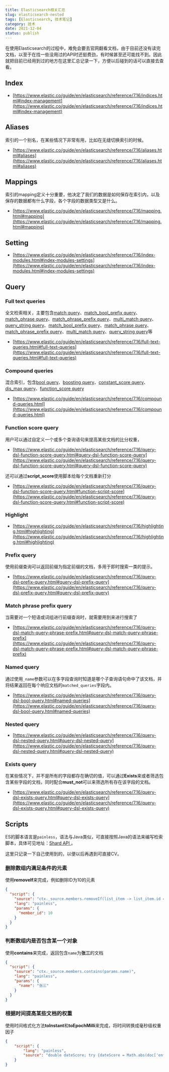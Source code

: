```yaml
---
title: Elasticsearch相关汇总
slug: elasticsearch-nested
tags: [Elasticsearch, 技术笔记]
category: 技术
date: 2021-12-04
status: publish
---
```

在使用Elasticsearch的过程中，难免会要去官网翻看文档，由于目前还没有读完文档，以至于在找一些没用过的API时还挺费劲，有时候甚至还可能找不到。因此就把目前已经用到过的地方在这里汇总记录一下，方便以后碰到的话可以直接去查看。



## Index

- [https://www.elastic.co/guide/en/elasticsearch/reference/7.16/indices.html#index-management](https://www.elastic.co/guide/en/elasticsearch/reference/7.16/indices.html#index-management)



## Aliases

索引的一个别名，在某些情况下非常有用，比如在无缝切换索引的时候。

- [https://www.elastic.co/guide/en/elasticsearch/reference/7.16/aliases.html#aliases](https://www.elastic.co/guide/en/elasticsearch/reference/7.16/aliases.html#aliases)



## Mappings

索引的mapping定义十分重要，他决定了我们的数据是如何保存在索引内，以及保存的数据都有什么字段，各个字段的数据类型又是什么。

- [https://www.elastic.co/guide/en/elasticsearch/reference/7.16/mapping.html#mapping](https://www.elastic.co/guide/en/elasticsearch/reference/7.16/mapping.html#mapping)



## Setting

- [https://www.elastic.co/guide/en/elasticsearch/reference/7.16/index-modules.html#index-modules-settings](https://www.elastic.co/guide/en/elasticsearch/reference/7.16/index-modules.html#index-modules-settings)



## Query

### Full text queries

全文检索相关，主要包含[match query](https://www.elastic.co/guide/en/elasticsearch/reference/7.16/query-dsl-match-query.html)、[match_bool_prefix query](https://www.elastic.co/guide/en/elasticsearch/reference/7.16/query-dsl-match-bool-prefix-query.html)、[match_phrase query](https://www.elastic.co/guide/en/elasticsearch/reference/7.16/query-dsl-match-query-phrase.html)、[match_phrase_prefix query](https://www.elastic.co/guide/en/elasticsearch/reference/7.16/query-dsl-match-query-phrase-prefix.html)、[multi_match query](https://www.elastic.co/guide/en/elasticsearch/reference/7.16/query-dsl-multi-match-query.html)、[query_string query](https://www.elastic.co/guide/en/elasticsearch/reference/7.16/query-dsl-query-string-query.html)、[match_bool_prefix query](https://www.elastic.co/guide/en/elasticsearch/reference/7.16/query-dsl-match-bool-prefix-query.html)、[match_phrase query](https://www.elastic.co/guide/en/elasticsearch/reference/7.16/query-dsl-match-query-phrase.html)、[match_phrase_prefix query](https://www.elastic.co/guide/en/elasticsearch/reference/7.16/query-dsl-match-query-phrase-prefix.html)、[multi_match query](https://www.elastic.co/guide/en/elasticsearch/reference/7.16/query-dsl-multi-match-query.html)、[query_string query](https://www.elastic.co/guide/en/elasticsearch/reference/7.16/query-dsl-query-string-query.html)等

- [https://www.elastic.co/guide/en/elasticsearch/reference/7.16/full-text-queries.html#full-text-queries](https://www.elastic.co/guide/en/elasticsearch/reference/7.16/full-text-queries.html#full-text-queries)



### Compound queries

混合索引，包含[bool query](https://www.elastic.co/guide/en/elasticsearch/reference/7.16/query-dsl-bool-query.html)、[boosting query](https://www.elastic.co/guide/en/elasticsearch/reference/7.16/query-dsl-boosting-query.html)、[constant_score query](https://www.elastic.co/guide/en/elasticsearch/reference/7.16/query-dsl-constant-score-query.html)、[dis_max query](https://www.elastic.co/guide/en/elasticsearch/reference/7.16/query-dsl-dis-max-query.html)、[function_score query](https://www.elastic.co/guide/en/elasticsearch/reference/7.16/query-dsl-function-score-query.html)

- [https://www.elastic.co/guide/en/elasticsearch/reference/7.16/compound-queries.html](https://www.elastic.co/guide/en/elasticsearch/reference/7.16/compound-queries.html)



### Function score query

用户可以通过自定义一个或多个查询语句来提高某些文档的比分权重，

- [https://www.elastic.co/guide/en/elasticsearch/reference/7.16/query-dsl-function-score-query.html#query-dsl-function-score-query](https://www.elastic.co/guide/en/elasticsearch/reference/7.16/query-dsl-function-score-query.html#query-dsl-function-score-query)

还可以通过**script_score**使用脚本给每个文档重新打分

- [https://www.elastic.co/guide/en/elasticsearch/reference/7.16/query-dsl-function-score-query.html#function-script-score](https://www.elastic.co/guide/en/elasticsearch/reference/7.16/query-dsl-function-score-query.html#function-script-score)



### Highlight

- [https://www.elastic.co/guide/en/elasticsearch/reference/7.16/highlighting.html#highlighting](https://www.elastic.co/guide/en/elasticsearch/reference/7.16/highlighting.html#highlighting)



### Prefix query

使用前缀查询可以返回前缀为指定前缀的文档，多用于即时搜索一类的提示。

- [https://www.elastic.co/guide/en/elasticsearch/reference/7.16/query-dsl-prefix-query.html#query-dsl-prefix-query](https://www.elastic.co/guide/en/elasticsearch/reference/7.16/query-dsl-prefix-query.html#query-dsl-prefix-query)



### Match phrase prefix query

当需要对一个短语或词组进行前缀查询时，就需要用到来进行搜索了

- [https://www.elastic.co/guide/en/elasticsearch/reference/7.16/query-dsl-match-query-phrase-prefix.html#query-dsl-match-query-phrase-prefix](https://www.elastic.co/guide/en/elasticsearch/reference/7.16/query-dsl-match-query-phrase-prefix.html#query-dsl-match-query-phrase-prefix)



### Named query

通过使用`_name`参数可以在多字段查询时知道是哪个子查询语句命中了该文档，并将结果返回在每个响应文档的`matched_queries`字段内。

- [https://www.elastic.co/guide/en/elasticsearch/reference/7.16/query-dsl-bool-query.html#named-queries](https://www.elastic.co/guide/en/elasticsearch/reference/7.16/query-dsl-bool-query.html#named-queries)



### Nested query

- [https://www.elastic.co/guide/en/elasticsearch/reference/7.16/query-dsl-nested-query.html#query-dsl-nested-query](https://www.elastic.co/guide/en/elasticsearch/reference/7.16/query-dsl-nested-query.html#query-dsl-nested-query)



### Exists query

在某些情况下，并不是所有的字段都存在确切的值，可以通过**Exists**来或者筛选包含某些字段的文档，同时配合**must_not**可以来筛选所有存在该字段的文档。

- [https://www.elastic.co/guide/en/elasticsearch/reference/7.16/query-dsl-exists-query.html#query-dsl-exists-query](https://www.elastic.co/guide/en/elasticsearch/reference/7.16/query-dsl-exists-query.html#query-dsl-exists-query)



## Scripts

ES的脚本语言是`painless`，语法与Java类似，可直接按照Java的语法来编写检索脚本，具体可见地址：[Shard API ](https://www.elastic.co/guide/en/elasticsearch/painless/7.16/painless-api-reference-shared.html)。

这里只记录一下自己使用到的，以便以后再遇到可直接CV。

### 删除数组内满足条件的元素

使用**removeIf**来完成，例如删除ID为10的元素

```json
{
  "script": {
    "source": "ctx._source.members.removeIf(list_item -> list_item.id == params.member_id)",
    "lang": "painless",
    "params": {
      "member_id": 10
    }
  }
}
```



### 判断数组内是否包含某一个对象

使用**contains**来完成，返回包含`name`为**张三**的文档

```json
{
  "script": {
    "source": "ctx._source.members.contains(params.name)",
    "lang": "painless",
    "params": {
      "name": "张三"
    }
  }
}
```



### 根据时间提高某些文档的权重

使用时间格式化方法**toInstant**和**toEpochMilli**来完成，将时间转换成毫秒级权重因子

```json
{
    "script": {
        "lang": "painless", 
        "source": "double dateScore; try {dateScore = Math.abs(doc['enforcementDate'].value.toInstant().toEpochMilli()/1e12);} catch (Exception e) {dateScore=0;} return dateScore;"
    }
}
```

